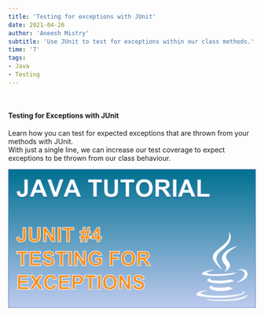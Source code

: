 ```yaml
---
title: 'Testing for exceptions with JUnit'
date: 2021-04-26
author: 'Aneesh Mistry'
subtitle: 'Use JUnit to test for exceptions within our class methods.'
time: '7'
tags:
- Java
- Testing
---
```


<br>
<h4>Testing for Exceptions with JUnit</h4>
<p>

Learn how you can test for expected exceptions that are thrown from your methods with JUnit.  
With just a single line, we can increase our test coverage to expect exceptions to be thrown from our class behaviour.

[![YouTube video link](../images/046_exceptions.jpg)](https://youtu.be/3N7-pwSx-HA)

</p>
